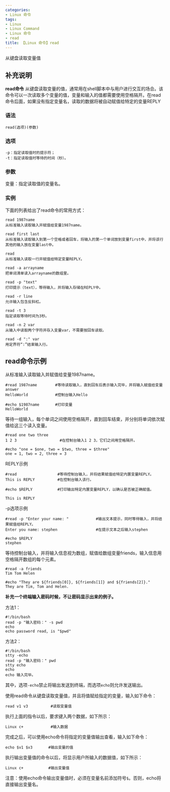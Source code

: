 ```yaml
---
categories:
- Linux 命令
tags:
- Linux
- Linux Command
- Linux 命令
- read
title: 【Linux 命令】read
---
```


从键盘读取变量值

## 补充说明

**read命令** 从键盘读取变量的值，通常用在shell脚本中与用户进行交互的场合。该命令可以一次读取多个变量的值，变量和输入的值都需要使用空格隔开。在read命令后面，如果没有指定变量名，读取的数据将被自动赋值给特定的变量REPLY

###  语法

```shell
read(选项)(参数)
```

###  选项

```shell
-p：指定读取值时的提示符；
-t：指定读取值时等待的时间（秒）。
```

###  参数

变量：指定读取值的变量名。

###  实例

下面的列表给出了read命令的常用方式：

```shell
read 1987name
从标准输入读取输入并赋值给变量1987name。
```

```shell
read first last
从标准输入读取输入到第一个空格或者回车，将输入的第一个单词放到变量first中，并将该行其他的输入放在变量last中。
```

```shell
read
从标准输入读取一行并赋值给特定变量REPLY。
```

```shell
read -a arrayname
把单词清单读入arrayname的数组里。
```

```shell
read -p "text"
打印提示（text），等待输入，并将输入存储在REPLY中。
```

```shell
read -r line
允许输入包含反斜杠。
```

```shell
read -t 3
指定读取等待时间为3秒。
```

```shell
read -n 2 var
从输入中读取两个字符并存入变量var，不需要按回车读取。
```

```shell
read -d ":" var
用定界符“:”结束输入行。
```

## read命令示例  

从标准输入读取输入并赋值给变量1987name。

```shell
#read 1987name        #等待读取输入，直到回车后表示输入完毕，并将输入赋值给变量answer
HelloWorld            #控制台输入Hello

#echo $1987name       #打印变量
HelloWorld
```

等待一组输入，每个单词之间使用空格隔开，直到回车结束，并分别将单词依次赋值给这三个读入变量。

```shell
#read one two three
1 2 3                   #在控制台输入1 2 3，它们之间用空格隔开。

#echo "one = $one, two = $two, three = $three"
one = 1, two = 2, three = 3
```

REPLY示例

```shell
#read                  #等待控制台输入，并将结果赋值给特定内置变量REPLY。
This is REPLY          #在控制台输入该行。 

#echo $REPLY           #打印输出特定内置变量REPLY，以确认是否被正确赋值。

This is REPLY
```

-p选项示例

```shell
#read -p "Enter your name: "            #输出文本提示，同时等待输入，并将结果赋值给REPLY。
Enter you name: stephen                 #在提示文本之后输入stephen

#echo $REPLY
stephen
```

等待控制台输入，并将输入信息视为数组，赋值给数组变量friends，输入信息用空格隔开数组的每个元素。

```shell
#read -a friends
Tim Tom Helen

#echo "They are ${friends[0]}, ${friends[1]} and ${friends[2]}."
They are Tim, Tom and Helen.
```

 **补充一个终端输入密码时候，不让密码显示出来的例子。** 

方法1：

```shell
#!/bin/bash
read -p "输入密码：" -s pwd
echo
echo password read, is "$pwd"
```

方法2：

```shell
#!/bin/bash
stty -echo
read -p "输入密码：" pwd
stty echo
echo
echo 输入完毕。
```

其中，选项`-echo`禁止将输出发送到终端，而选项`echo`则允许发送输出。

使用read命令从键盘读取变量值，并且将值赋给指定的变量，输入如下命令：

```shell
read v1 v3          #读取变量值
```

执行上面的指令以后，要求键入两个数据，如下所示：

```shell
Linux c+            #输入数据
```

完成之后，可以使用echo命令将指定的变量值输出查看，输入如下命令：

```shell
echo $v1 $v3       #输出变量的值
```

执行输出变量值的命令以后，将显示用户所输入的数据值，如下所示：

```shell
Linux c+           #输出变量值
```

注意：使用echo命令输出变量值时，必须在变量名前添加符号`$`。否则，echo将直接输出变量名。


<!-- Linux命令行搜索引擎：https://jaywcjlove.github.io/linux-command/ -->